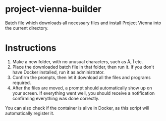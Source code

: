 # project-vienna-builder
Batch file which downloads all necessary files and install Project Vienna into the current directory.

# Instructions
1. Make a new folder, with no unusual characters, such as Ă, Î etc.
2. Place the downloaded batch file in that folder, then run it. If you don't have Docker installed, run it as administrator.
3. Confirm the prompts, then let it download all the files and programs required.
4. After the files are moved, a prompt should automatically show up on your screen. If everything went well, you should receive a notification confirming everything was done correctly.

You can also check if the container is alive in Docker, as this script will automatically register it.
